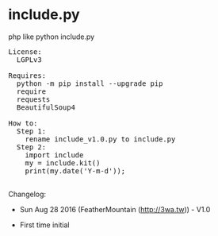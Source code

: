 # include.py
php like python include.py
<pre>
License:
  LGPLv3

Requires:
  python -m pip install --upgrade pip
  require
  requests
  BeautifulSoup4

How to:
  Step 1:
    rename include_v1.0.py to include.py
  Step 2:
    import include
    my = include.kit()
    print(my.date('Y-m-d'));

</pre>

Changelog:
* Sun Aug 28 2016 (FeatherMountain (http://3wa.tw)) - V1.0
- First time initial